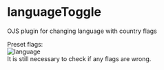 # languageToggle
OJS plugin for changing language with country flags

Preset flags:<br>
![language](https://user-images.githubusercontent.com/114300053/229351919-480585f4-7db7-4176-b6c4-e3cdb50531de.png)
<br> It is still necessary to check if any flags are wrong.
